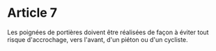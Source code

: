 # Article 7

Les poignées de portières doivent être réalisées de façon à éviter tout risque d'accrochage, vers l'avant, d'un piéton ou d'un cycliste.
